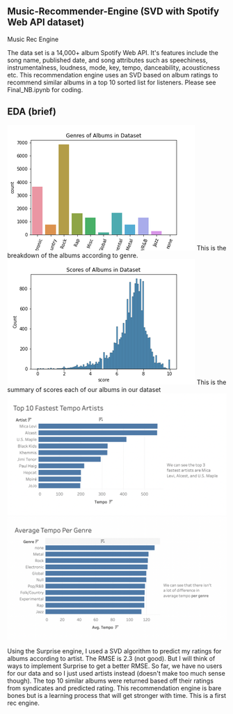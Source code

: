 ## Music-Recommender-Engine (SVD with Spotify Web API dataset) 
Music Rec Engine

The data set is a 14,000+ album Spotify Web API. It's features include the song name, published date, and song attributes such as speechiness, instrumentalness, loudness, mode, key, tempo, danceability, acousticness etc. This recommendation engine uses an SVD based on album ratings to recommend similar albums in a top 10 sorted list for listeners. Please see Final_NB.ipynb for coding. 

## EDA (brief)
![](images/genres_of_albums.png)
This is the breakdown of the albums according to genre. 
![](images/scores_of_albums.png)
This is the summary of scores each of our albums in our dataset
![](images/chart1.png)
![](images/chart2.png)

Using the Surprise engine, I used a SVD algorithm to predict my ratings for albums according to artist. The RMSE is 2.3 (not good). But I will think of ways to implement Surprise to get a better RMSE. So far, we have no users for our data and so I just used artists instead (doesn't make too much sense though). The top 10 similar albums were returned based off their ratings from syndicates and predicted rating. This recommendation engine is bare bones but is a learning process that will get stronger with time. This is a first rec engine. 
